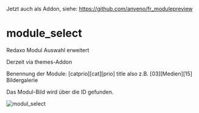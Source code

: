 Jetzt auch als Addon, siehe: https://github.com/anveno/fr_modulepreview

# module_select
Redaxo Modul Auswahl erweitert

Derzeit via themes-Addon

Benennung der Module: [catprio][cat][prio] title 
also z.B. [03][Medien][15] Bildergalerie

Das Modul-Bild wird über die ID gefunden.

![modul_select](https://user-images.githubusercontent.com/30634971/142229324-7e2aed69-46be-4f01-b8b5-efa382b4e748.jpg)
